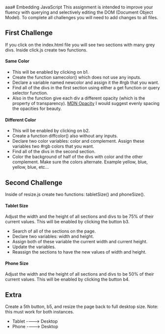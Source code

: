 aaa# Embedding JavaScript
This assignment is intended to improve your fluency with querying and selectively editing the DOM (Document Object Model).  To complete all challenges you will need to add changes to all files.

## First Challenge
If you click on the index.html file you will see two sections with many grey divs. Inside click.js create two functions.

#### Same Color
-  This will be enabled by clicking on b1.
-  Create the function samecolor() which does not use any inputs.
-  Declare a variable named newcolor and assign it the #rgb that you want.
-  Find all of the divs in the first section using either a get function or query selector function.
-  Also in the function give each div a different opacity (which is the property of transparency). [MDN Opacity](https://developer.mozilla.org/en-US/docs/Web/CSS/opacity) I would suggest evenly spacing the opacities for beauty.

#### Different Color
-  This will be enabled by clicking on b2.
-  Create a function diffcolor() also without any inputs.
-  Declare two color variables: color and complement.  Assign these variables two #rgb colors that you want.
-  Find all of the divs in the second section.
-  Color the background of half of the divs with color and the other complement.  Make sure the colors alternate. Example yellow, blue, yellow, blue, etc...

## Second Challenge
Inside of resize.js create two functions: tabletSize() and phoneSize().

#### Tablet Size
Adjust the width and the height of all sections and divs to be 75% of their current values.  This will be enabled by clicking the button b3.

-  Search of all of the sections on the page.
-  Declare two variables: width and height.
-  Assign both of these variable the current width and current height.
-  Update the variables.
-  Reassign the sections to have the new values of width and height.

#### Phone Size
Adjust the width and the height of all sections and divs to be 50% of their current values.  This will be enabled by clicking the button b4.

## Extra
Create a 5th button, b5, and resize the page back to full desktop size.  Note: this must work for both instances.
-  Tablet ----> Desktop
-  Phone  ----> Desktop
